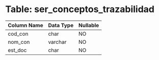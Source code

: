 # Table: ser_conceptos_trazabilidad

| Column Name | Data Type | Nullable |
|-------------|-----------|----------|
| cod_con | char | NO |
| nom_con | varchar | NO |
| est_doc | char | NO |
